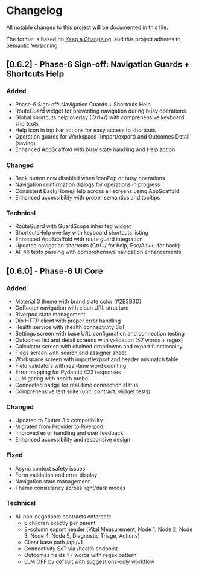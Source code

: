 # Changelog

All notable changes to this project will be documented in this file.

The format is based on [Keep a Changelog](https://keepachangelog.com/en/1.0.0/),
and this project adheres to [Semantic Versioning](https://semver.org/spec/v2.0.0.html).

## [0.6.2] - Phase-6 Sign-off: Navigation Guards + Shortcuts Help

### Added
- Phase-6 Sign-off: Navigation Guards + Shortcuts Help
- RouteGuard widget for preventing navigation during busy operations
- Global shortcuts help overlay (Ctrl+/) with comprehensive keyboard shortcuts
- Help icon in top bar actions for easy access to shortcuts
- Operation guards for Workspace (import/export) and Outcomes Detail (saving)
- Enhanced AppScaffold with busy state handling and Help action

### Changed
- Back button now disabled when !canPop or busy operations
- Navigation confirmation dialogs for operations in progress
- Consistent Back/Home/Help across all screens using AppScaffold
- Enhanced accessibility with proper semantics and tooltips

### Technical
- RouteGuard with GuardScope inherited widget
- ShortcutsHelp overlay with keyboard shortcuts listing
- Enhanced AppScaffold with route guard integration
- Updated navigation shortcuts (Ctrl+/ for help, Esc/Alt+← for back)
- All 46 tests passing with comprehensive navigation enhancements

## [0.6.0] - Phase-6 UI Core

### Added
- Material 3 theme with brand slate color (#2E3B3D)
- GoRouter navigation with clean URL structure
- Riverpod state management
- Dio HTTP client with proper error handling
- Health service with /health connectivity SoT
- Settings screen with base URL configuration and connection testing
- Outcomes list and detail screens with validation (≤7 words + regex)
- Calculator screen with chained dropdowns and export functionality
- Flags screen with search and assigner sheet
- Workspace screen with import/export and header mismatch table
- Field validators with real-time word counting
- Error mapping for Pydantic 422 responses
- LLM gating with health probe
- Connected badge for real-time connection status
- Comprehensive test suite (unit, contract, widget tests)

### Changed
- Updated to Flutter 3.x compatibility
- Migrated from Provider to Riverpod
- Improved error handling and user feedback
- Enhanced accessibility and responsive design

### Fixed
- Async context safety issues
- Form validation and error display
- Navigation state management
- Theme consistency across light/dark modes

### Technical
- All non-negotiable contracts enforced:
  - 5 children exactly per parent
  - 8-column export header (Vital Measurement, Node 1, Node 2, Node 3, Node 4, Node 5, Diagnostic Triage, Actions)
  - Client base path /api/v1
  - Connectivity SoT via /health endpoint
  - Outcomes fields ≤7 words with regex pattern
  - LLM OFF by default with suggestions-only workflow
